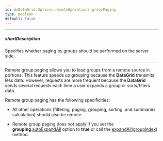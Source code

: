 ```yaml
---
id: dxDataGrid.Options.remoteOperations.groupPaging
type: Boolean
default: false
---
```

---
##### shortDescription
Specifies whether paging by groups should be performed on the server side.

---
Remote group paging allows you to load groups from a remote source in portions. This feature speeds up grouping because the **DataGrid** transmits less data. However, requests are more frequent because the **DataGrid** sends several requests each time a user expands a group or sorts/filters data.

Remote group paging has the following specificities:

- All other operations (filtering, paging, grouping, sorting, and summaries calculation) should also be remote.

- Remote group paging does not apply if you set the **grouping**.[autoExpandAll](/Documentation/ApiReference/UI_Widgets/dxDataGrid/Configuration/grouping/#autoExpandAll) option to **true** or call the [expandAll(groupIndex)](/Documentation/ApiReference/UI_Widgets/dxDataGrid/Methods/#expandAllgroupIndex) method.